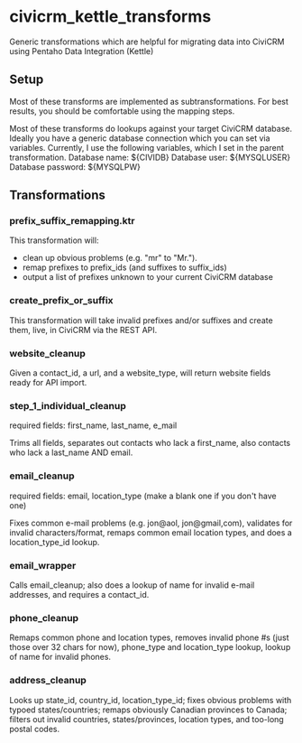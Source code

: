 civicrm_kettle_transforms
=========================

Generic transformations which are helpful for migrating data into CiviCRM using Pentaho Data Integration (Kettle)

## Setup

Most of these transforms are implemented as subtransformations.  For best results, you should be comfortable using the mapping steps.

Most of these transforms do lookups against your target CiviCRM database.  Ideally you have a generic database connection which you can set via variables.  Currently, I use the following variables, which I set in the parent transformation.
Database name: ${CIVIDB}
Database user: ${MYSQLUSER}
Database password: ${MYSQLPW}

## Transformations

### prefix_suffix_remapping.ktr

This transformation will:
* clean up obvious problems (e.g. "mr" to "Mr.").
* remap prefixes to prefix_ids (and suffixes to suffix_ids)
* output a list of prefixes unknown to your current CiviCRM database

### create_prefix_or_suffix

This transformation will take invalid prefixes and/or suffixes and create them, live, in CiviCRM via the REST API.

### website_cleanup

Given a contact_id, a url, and a website_type, will return website fields ready for API import.

### step_1_individual_cleanup

required fields: first_name, last_name, e_mail

Trims all fields, separates out contacts who lack a first_name, also contacts who lack a last_name AND email.

### email_cleanup

required fields: email, location_type (make a blank one if you don't have one)

Fixes common e-mail problems (e.g. jon@aol, jon@gmail,com), validates for invalid characters/format, remaps common email location types, and does a location_type_id lookup.

### email_wrapper

Calls email_cleanup; also does a lookup of name for invalid e-mail addresses, and requires a contact_id.

### phone_cleanup

Remaps common phone and location types, removes invalid phone #s (just those over 32 chars for now), phone_type and location_type lookup, lookup of name for invalid phones.

### address_cleanup

Looks up state_id, country_id, location_type_id; fixes obvious problems with typoed states/countries; remaps obviously Canadian provinces to Canada; filters out invalid countries, states/provinces, location types, and too-long postal codes.
